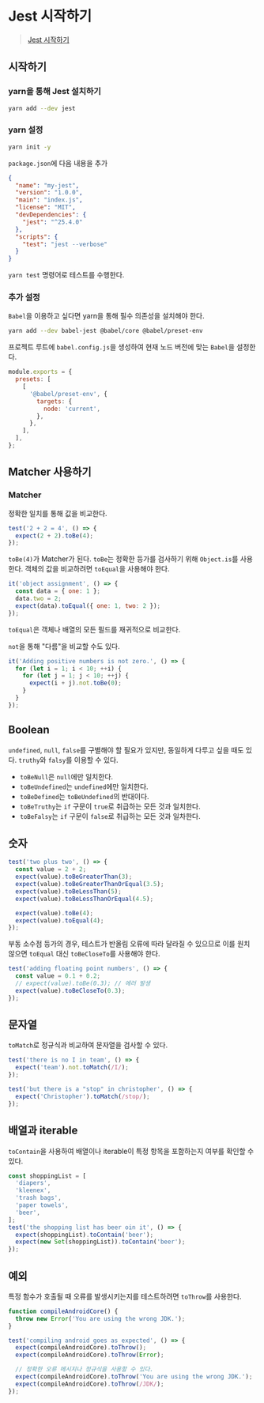# Jest 시작하기

> [Jest 시작하기](https://mulder21c.github.io/jest/docs/en/next/getting-started)

## 시작하기

### yarn을 통해 Jest 설치하기

```bash
yarn add --dev jest
```

### yarn 설정

```bash
yarn init -y
```

`package.json`에 다음 내용을 추가

```json
{
  "name": "my-jest",
  "version": "1.0.0",
  "main": "index.js",
  "license": "MIT",
  "devDependencies": {
    "jest": "^25.4.0"
  },
  "scripts": {
    "test": "jest --verbose"
  }
}
```

`yarn test` 명령어로 테스트를 수행한다.

### 추가 설정

`Babel`을 이용하고 싶다면 yarn을 통해 필수 의존성을 설치해야 한다.

```bash
yarn add --dev babel-jest @babel/core @babel/preset-env
```

프로젝트 루트에 `babel.config.js`을 생성하여 현재 노드 버전에 맞는 `Babel`을 설정한다.

```js
module.exports = {
  presets: [
    [
      '@babel/preset-env', {
        targets: {
          node: 'current',
        },
      },
    ],
  ],
};
```

## Matcher 사용하기

### Matcher

정확한 일치를 통해 값을 비교한다.

```js
test('2 + 2 = 4', () => {
  expect(2 + 2).toBe(4);
});
```

`toBe(4)`가 Matcher가 된다. `toBe`는 정확한 등가를 검사하기 위해 `Object.is`를 사용한다. 객체의 값을 비교하려면 `toEqual`을 사용해야 한다.

```js
it('object assignment', () => {
  const data = { one: 1 };
  data.two = 2;
  expect(data).toEqual({ one: 1, two: 2 });
});
```

`toEqual`은 객체나 배열의 모든 필드를 재귀적으로 비교한다.

`not`을 통해 "다름"을 비교할 수도 있다.

```js
it('Adding positive numbers is not zero.', () => {
  for (let i = 1; i < 10; ++i) {
    for (let j = 1; j < 10; ++j) {
      expect(i + j).not.toBe(0);
    }
  }
});
```

## Boolean

`undefined`, `null`, `false`를 구별해야 할 필요가 있지만, 동일하게 다루고 싶을 때도 있다. `truthy`와 `falsy`를 이용할 수 있다.

- `toBeNull`은 `null`에만 일치한다.
- `toBeUndefined`는 `undefined`에만 일치한다.
- `toBeDefined`는 `toBeUndefined`의 반대이다.
- `toBeTruthy`는 `if` 구문이 `true`로 취급하는 모든 것과 일치한다.
- `toBeFalsy`는 `if` 구문이 `false`로 취급하는 모든 것과 일차한다.

## 숫자

```js
test('two plus two', () => {
  const value = 2 + 2;
  expect(value).toBeGreaterThan(3);
  expect(value).toBeGreaterThanOrEqual(3.5);
  expect(value).toBeLessThan(5);
  expect(value).toBeLessThanOrEqual(4.5);

  expect(value).toBe(4);
  expect(value).toEqual(4);
});
```

부동 소수점 등가의 경우, 테스트가 반올림 오류에 따라 달라질 수 있으므로 이를 원치 않으면 `toEqual` 대신 `toBeCloseTo`를 사용해야 한다.

```js
test('adding floating point numbers', () => {
  const value = 0.1 + 0.2;
  // expect(value).toBe(0.3); // 에러 발생
  expect(value).toBeCloseTo(0.3);
});
```

## 문자열

`toMatch`로 정규식과 비교하여 문자열을 검사할 수 있다.

```js
test('there is no I in team', () => {
  expect('team').not.toMatch(/I/);
});

test('but there is a "stop" in christopher', () => {
  expect('Christopher').toMatch(/stop/);
});
```

## 배열과 iterable

`toContain`을 사용하여 배열이나 iterable이 특정 항목을 포함하는지 여부를 확인할 수 있다.

```js
const shoppingList = [
  'diapers',
  'kleenex',
  'trash bags',
  'paper towels',
  'beer',
];
test('the shopping list has beer oin it', () => {
  expect(shoppingList).toContain('beer');
  expect(new Set(shoppingList)).toContain('beer');
});
```

## 예외

특정 함수가 호출될 때 오류를 발생시키는지를 테스트하려면 `toThrow`를 사용한다.

```js
function compileAndroidCore() {
  throw new Error('You are using the wrong JDK.');
}

test('compiling android goes as expected', () => {
  expect(compileAndroidCore).toThrow();
  expect(compileAndroidCore).toThrow(Error);

  // 정확한 오류 메시지나 정규식을 사용할 수 있다.
  expect(compileAndroidCore).toThrow('You are using the wrong JDK.');
  expect(compileAndroidCore).toThrow(/JDK/);
});
```
